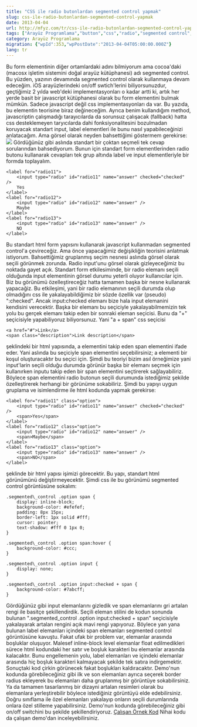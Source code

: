 ```yaml
---
title: "CSS ile radio butonlardan segmented control yapmak"
slug: css-ile-radio-butonlardan-segmented-control-yapmak
date: 2013-04-04
url: http://mfyz.com/tr/css-ile-radio-butonlardan-segmented-control-yapmak/
tags: ["Arayüz Programlama","button","css","radio","segmented control","switch","tabs"]
category: Arayüz Programlama
migration: {"wpId":353,"wpPostDate":"2013-04-04T05:00:00.000Z"}
lang: tr
---
```


Bu form elementinin diğer ortamlardaki adını bilmiyorum ama cocoa'daki (macosx işletim sistemini doğal arayüz kütüphanesi) adı segmented control. Bu yüzden, yazının devamında segmented control olarak kullanmaya devam edeceğim. iOS arayüzlerindeki on/off swtich'lerini biliyorsunuzdur, geçtiğimiz 2 yılda web'deki implementasyonları o kadar artti ki, artık her yerde basit bir javascript kütüphanesi olarak bu form elementini bulmak mümkün. Sadece javascript değil css implementasyonları da var. Bu yazıda, bu elementin teorisine biraz değineceğim. Ayrıca benim kullandığım method, javascriptin çalışmadığı tarayıcılarda da sorunsuz çalışacak (fallback) hatta css desteklemeyen taryıcılarda dahi fonksiyonalitesini bozulmadan koruyacak standart input, label elementleri ile bunu nasıl yapabileceğinizi anlatacağım. Ama görsel olarak neyden bahsettiğimi göstermem gerekirse: ![](/images/archive/tr/2013/04/segmented_controls.png) Gördüğünüz gibi aslında standart bir çoktan seçmeli tek cevap sorularından bahsediyorum. Bunun için standart form elementlerinden radio butonu kullanarak cevapları tek grup altında label ve input elementleriyle bir formda toplayalım.
```
<label for="radio11">
	<input type="radio" id="radio11" name="answer" checked="checked" />
	Yes
</label>
<label for="radio12">
	<input type="radio" id="radio12" name="answer" />
	Maybe
</label>
<label for="radio13">
	<input type="radio" id="radio13" name="answer" />
	NO
</label>

```
Bu standart html form yapısını kullanarak javascript kullanmadan segmented control'a çevireceğiz. Ama önce yapacağimiz değişikliğin teorisini anlatmak istiyorum. Bahsettiğimiz gruplanmış seçim nesnesi aslında görsel olarak seçili görünmek zorunda. Radio input'unu görsel olarak gizleyeceğimiz bu noktada gayet açık. Standart form etkilesiminde, bir radio elemanı seçili olduğunda input elementinin görsel durumu yeterli oluyor kullanıcılar için. Biz bu görünümü özelleştireceğiz hatta tamamen başka bir nesne kullanarak yapacağiz. Bu etkileşimi, yani bir radio elemanının seçili durumda olup olmadığını css ile yakalayabildiğimiz bir sözde özellik var (pseudo) ":checked". Ancak input:checked elemanı bize hala input elemanini kendisini verecektir. Başka bir elemanı bu seçiciyle yakalayabilmemizin tek yolu bu gerçek elemanı takip eden bir sonraki eleman seçicisi. Bunu da "+" seçicisiyle yapabiliyoruz biliyorsunuz. Yani "a + span" css seçicisi
```
<a href="#">Link</a>
<span class="description">Link description</span>

```
şeklindeki bir html yapısında, a elementini takip eden span elementini ifade eder. Yani aslında bu seçiciyle span elementini seçebilirsiniz; a elementi bir koşul oluşturacaktır bu seçici için. Şimdi bu teoriyi bizim asıl örneğimize yani input'larin seçili olduğu durumda görünür başka bir elemanı seçmek için kullanırken inputu takip eden bir span elementini seçtirerek sağlayabiliriz. Böylece span elementini radio butonun seçili durumunda istediğimiz şekilde özelleştirerek herhangi bir görünüme sokabiliriz. Şimdi bu yapıyı uygun gruplama ve isimlendirme ile html kodunda yapmak gerekirse:
```
<label for="radio11" class="option">
	<input type="radio" id="radio11" name="answer" checked="checked" />
	<span>Yes</span>
</label>
<label for="radio12" class="option">
	<input type="radio" id="radio12" name="answer" />
	<span>Maybe</span>
</label>
<label for="radio13" class="option">
	<input type="radio" id="radio13" name="answer" />
	<span>NO</span>
</label>

```
şeklinde bir html yapısı işimizi görecektir. Bu yapı, standart html görünümünü değiştirmeyecektir. Şimdi css ile bu görünümü segmented control görüntüsüne sokalım:
```
.segmented\_control .option span {
    display: inline-block;
    background-color: #efefef;
    padding: 8px 15px;
    border-left: 1px solid #fff;
    cursor: pointer;
    text-shadow: #fff 0 1px 0;
}

.segmented\_control .option span:hover {
    background-color: #ccc;
}

.segmented\_control .option input {
    display: none;
}

.segmented\_control .option input:checked + span {
    background-color: #7abcff;
}

```
Gördüğünüz gibi input elemanlarını gizledik ve span elemanlarını gri artalan rengi ile basitçe şekillendirdik. Seçili eleman stilini de kodun sonunda bulunan ".segmented\_control .option input:checked + span" seçicisiyle yakalayarak artalan rengini açık mavi rengi yapıyoruz. Böylece yan yana bulunan label elemanları içindeki span elemanları segmented control görüntüsüne kavuştu. Fakat ufak bir problem var, elemanlar arasında boşluklar oluşuyor. Malesef inline-block level elemanlar float edilmedikleri sürece html kodundaki her satır ve boşluk karakteri bu elemanlar arasında kalacaktır. Bunu engellemenin yolu, label elemanları ve içindeki elemanlar arasında hiç boşluk karakteri kalmayacak şekilde tek satıra indirgemektir. Sonuçtaki kod çirkin görünecek fakat boşlukları kaldıracaktır. Demo'nun kodunda görebileceğiniz gibi ilk ve son elemanları ayrıca seçerek border radius ekleyerek bu elemanları daha gruplanmış bir görüntüye sokabilirsiniz. Ya da tamamen tasarlanmış bir dizayni artalan resimleri olarak bu elemanlara yerleştirebilir böylece istediğiniz görüntüyü elde edebilirsiniz. Doğru sınıflama ile özel elemanları yakalayıp onların seçili durumlarında onlara özel stilleme yapabilirsiniz. Demo'nun kodunda görebileceğiniz gibi on/off switchini bu şekilde şekillendiriyoruz. [Çalışan Örnek Kod](http://mfyz.com/Files/Article_Examples/segmented_controls_from_radio.html) Nihai kodu da çalışan demo'dan inceleyebilirsiniz.